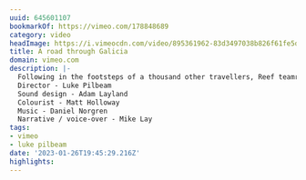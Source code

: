 ```yaml
---
uuid: 645601107
bookmarkOf: https://vimeo.com/178848689
category: video
headImage: https://i.vimeocdn.com/video/895361962-83d3497038b826f61fe5d7dbaa259db428d2ee4cfa7dba7a6e73dd6e464e2e73-d_640
title: A road through Galicia
domain: vimeo.com
description: |-
  Following in the footsteps of a thousand other travellers, Reef teamrider Mike Lay and  friends set off on the road west to Galicia. With a diverse range of surfboards and open minds to waves of various size and quality they explore the countless coves of north-west Spain, what it means to travel and whether it is the destination or the getting there that really matters.
  Director - Luke Pilbeam
  Sound design - Adam Layland
  Colourist - Matt Holloway
  Music - Daniel Norgren
  Narrative / voice-over - Mike Lay
tags:
- vimeo
- luke pilbeam
date: '2023-01-26T19:45:29.216Z'
highlights: 
---
```



